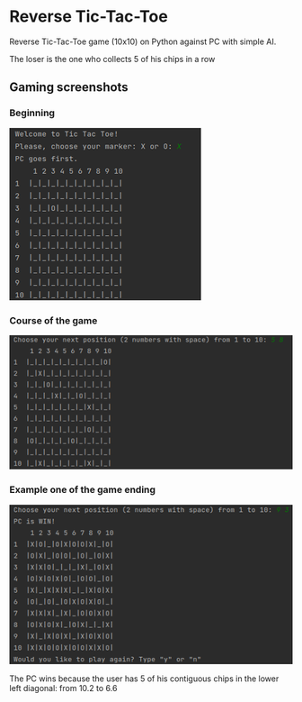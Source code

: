 # Reverse Tic-Tac-Toe

Reverse Tic-Tac-Toe game (10x10) on Python against PC with simple AI.

The loser is the one who collects 5 of his chips in a row

## Gaming screenshots

### Beginning
<img src="screenshots/screen1.png">

### Course of the game
<img src="screenshots/screen2.png">

### Example one of the game ending
<img src="screenshots/screen3.png">

The PC wins because the user has 5 of his contiguous 
chips in the lower left diagonal: from 10.2 to 6.6



